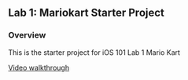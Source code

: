 ## Lab 1: Mariokart Starter Project

### Overview

This is the starter project for iOS 101 Lab 1 Mario Kart

[Video walkthrough](https://media4.giphy.com/media/v1.Y2lkPTc5MGI3NjExYXRjeXN5dnV4ZHoxZmkxa3EybTk0dG01bGtubDR4cWF0NzFkODU3dyZlcD12MV9pbnRlcm5hbF9naWZfYnlfaWQmY3Q9Zw/fz1xA5e3uQ9fzwQZUq/giphy.gif)


